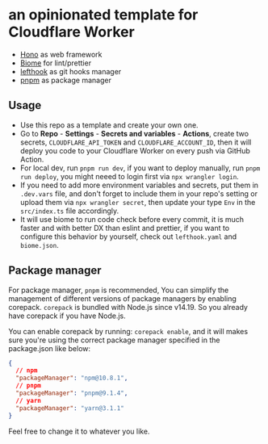 # an opinionated template for Cloudflare Worker

- [Hono](https://hono.dev/) as web framework
- [Biome](https://biomejs.dev/) for lint/prettier
- [lefthook](https://github.com/evilmartians/lefthook) as git hooks manager
- [pnpm](https://pnpm.io/) as package manager

## Usage

- Use this repo as a template and create your own one.
- Go to **Repo** - **Settings** - **Secrets and variables** - **Actions**, create two secrets, `CLOUDFLARE_API_TOKEN` and `CLOUDFLARE_ACCOUNT_ID`, then it will deploy you code to your Cloudflare Worker on every push via GitHub Action.
- For local dev, run `pnpm run dev`, if you want to deploy manually, run `pnpm run deploy`, you might neeed to login first via `npx wrangler login`.
- If you need to add more environment variables and secrets, put them in `.dev.vars` file, and don't forget to include them in your repo's setting or upload them via `npx wrangler secret`, then update your type `Env` in the `src/index.ts` file accordingly.
- It will use biome to run code check before every commit, it is much faster and with better DX than eslint and prettier, if you want to configure this behavior by yourself, check out `lefthook.yaml` and `biome.json`.

## Package manager

For package manager, `pnpm` is recommended, You can simplify the management of different versions of package managers by enabling corepack. `corepack` is bundled with Node.js since v14.19. So you already have corepack if you have Node.js.

You can enable corepack by running: `corepack enable`, and it will makes sure you're using the correct package manager specified in the package.json like below:

```json
{
  // npm
  "packageManager": "npm@10.8.1",
  // pnpm
  "packageManager": "pnpm@9.1.4",
  // yarn
  "packageManager": "yarn@3.1.1"
}
```

Feel free to change it to whatever you like.
